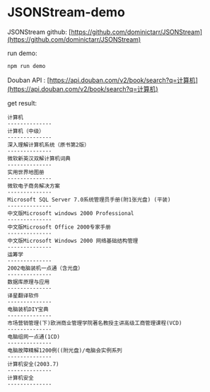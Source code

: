 JSONStream-demo
===========================

JSONStream github: [https://github.com/dominictarr/JSONStream](https://github.com/dominictarr/JSONStream)


run demo:

	npm run demo


Douban API : [https://api.douban.com/v2/book/search?q=计算机](https://api.douban.com/v2/book/search?q=计算机)

get result:

	计算机
	--------------
	计算机（中级）
	--------------
	深入理解计算机系统（原书第2版）
	--------------
	微软新英汉双解计算机词典
	--------------
	实用世界地图册
	--------------
	微软电子商务解决方案
	--------------
	Microsoft SQL Server 7.0系统管理员手册(附1张光盘) (平装)
	--------------
	中文版Microsoft windows 2000 Professional
	--------------
	中文版Microsoft Office 2000专家手册
	--------------
	中文版Microsoft Windows 2000 网络基础结构管理
	--------------
	运筹学
	--------------
	2002电脑装机一点通（含光盘）
	--------------
	数据库原理与应用
	--------------
	译星翻译软件
	--------------
	电脑装机DIY宝典
	--------------
	市场营销管理(下)欧洲商业管理学院著名教授主讲高级工商管理课程(VCD)
	--------------
	电脑组网一点通(1CD)
	--------------
	电脑故障精解1200例((附光盘)/电脑会实例系列
	--------------
	计算机安全(2003.7)
	--------------
	计算机安全
	--------------	


